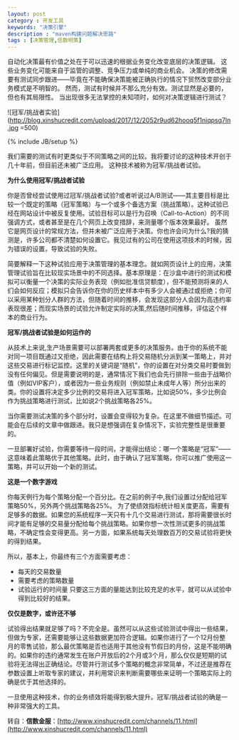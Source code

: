 ```yaml
---
layout: post
category : 开发工具
keywords: "决策引擎"
description : "maven构建问题解决思路"
tags : [决策管理,信数明策]
---
```


自动化决策最有价值之处在于可以迅速的根据业务变化改变底层的决策逻辑。
这些业务变化可能来自于监管的调整、竞争压力或单纯的商业机会。
决策的修改需要有测试同步跟进——毕竟在不能确保决策能被正确执行的情况下贸然改变部分业务模式是不明智的。
然而，测试有时候并不那么充分有效。测试显然是必要的，但也有其局限性。
当出现很多无法掌控的未知项时，如何对决策逻辑进行测试？

![冠军/挑战者实验](http://blog.xinshucredit.com/upload/2017/12/2052r9ud62hooq5f1niqpsq7ln.jpg =500)



<!--break-->

{% include JB/setup %}

我们需要的测试有时更类似于不同策略之间的比较。我将要讨论的这种技术开创于几十年前，但目前还未被广泛应用。
这种技术被称为冠军/挑战者试验。

**为什么使用冠军/挑战者试验**

你是否曾经尝试使用过冠军/挑战者试验?或者听说过A/B测试——其主要目标是比较一个既定的策略（冠军策略）与一个或多个备选方案（挑战策略）。这种试验已经在网站设计中被反复使用。试验目标可以是行为召唤（Call-to-Action）的不同强调方式，或者甚至是在几个网页上改变措辞，来测量哪个版本效果最好。 虽然它是网页设计的常规方法，但并未被广泛应用于决策。你也许会问为什么?我的猜测是，许多公司都不清楚如何设置它。我见过有的公司在使用这项技术的时候，因为错误的设置，导致试验的失败。


简要解释一下这种试验应用于决策管理的基本理念。就如网页设计上的应用，决策管理试验旨在比较现实场景中的不同选择。基本原理是：在沙盒中进行的测试和模拟可以衡量一个决策的实际业务表现（例如批准信贷额度），但不能预测将来的人们会如何反应；模拟只会告诉你在你的历史样本中有多少人会被通过或拒绝；你可以采用某种划分人群的方法，但随着时间的推移，会发现这部分人会因为高违约率表现很差；而现实场景的试验允许制定实际的决策,然后随时间推移，评估这个样本的商业行为。

**冠军/挑战者试验是如何运作的**

从技术上来说,生产场景需要可以部署两套或更多的决策服务。由于你的系统不能对同一项目既通过又拒绝，因此需要在结构上将交易随机分派到某一策略上，并对这些交易进行标记监控。这里的关键词是“随机”，你的设置在对分类交易时要做到没有任何偏见。但是需要说明的是，通常情况下我们也会先行排除一些由于战略价值（例如VIP客户），或者因为一些业务规则（例如禁止未成年人等）所分出来的类。你的设置将决定多少比例的交易将进入冠军策略，比如说50%，多少比例会作为挑战策略进行测试，比如说2个挑战策略各25%。

当你需要测试决策的多个部分时，设置会变得较为复杂。在这里不做细节描述。可能会在后续的文章中做跟进。我只是想强调在复杂情况下，实验完整性是很重要的。

一旦部署好试验，你需要等待一段时间，才能得出结论：哪一个策略是“冠军”——这意味着此策略优于其他策略。此时，由于确认了冠军策略，你可以推广使用这一策略，并可以开始一个新的测试。


**这是一个数字游戏**

 你每天例行为每个策略分配一个百分比。在之前的例子中,我们设置过分配给冠军策略50%，另外两个挑战策略各25%。 为了使绩效指标统计相关度更高，需要有足够多的数据。如果您的系统程序一天只有十几个交易进行测试，那将需要很长时间才能有足够的交易量分配给每个挑战策略。如果你想一次性测试更多的挑战策略，不确定性会变得更高。另一方面，如果系统每天处理数百万的交易试验将更快的得到结果。


所以，基本上，你最终有三个方面需要考虑：
- 每天的交易数量
- 需要考虑的策略数量
- 试验运行的时间量
只要这三方面的量能达到比较充足的水平，就可以从试验中得到比较好的结果。

**仅仅是数字，或许还不够**

试验得出结果就足够了吗？不完全是。虽然可以从这些试验测试中得出一些结果，但做为专家，还需要能够让这些数据更加符合逻辑。如果你进行了一个12月份整月的零售试验，那么最优策略是否也适用于其他没有节假日的月份，这是不能明确的。如果你的违约通常发生在账户开放后的2个月或3个月，那么仅仅是短期的试验将无法得出正确结论。尽管并行测试多个策略的概念非常简单，不过还是推荐在参数设置上听取专家的建议，并利用常识来判断需要哪些来证明一个策略实际上的确是优于其他选择的。

一旦使用这种技术，你的业务绩效将能得到极大提升。冠军/挑战者试验的确是一种非常强大的工具。

转自：**信数金服**：[http://www.xinshucredit.com/channels/11.html](http://www.xinshucredit.com/channels/11.html)